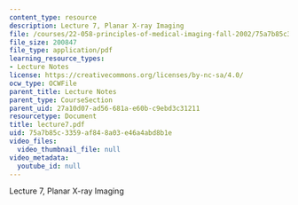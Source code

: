 ```yaml
---
content_type: resource
description: Lecture 7, Planar X-ray Imaging
file: /courses/22-058-principles-of-medical-imaging-fall-2002/75a7b85c3359af848a03e46a4abd8b1e_lecture7.pdf
file_size: 200847
file_type: application/pdf
learning_resource_types:
- Lecture Notes
license: https://creativecommons.org/licenses/by-nc-sa/4.0/
ocw_type: OCWFile
parent_title: Lecture Notes
parent_type: CourseSection
parent_uid: 27a10d07-ad56-681a-e60b-c9ebd3c31211
resourcetype: Document
title: lecture7.pdf
uid: 75a7b85c-3359-af84-8a03-e46a4abd8b1e
video_files:
  video_thumbnail_file: null
video_metadata:
  youtube_id: null
---
```

Lecture 7, Planar X-ray Imaging